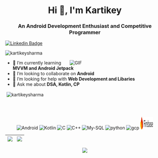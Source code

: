 <h1 align="center">Hi 👋, I'm Kartikey</h1>
<h3 align="center">An Android Development Enthusiast and Competitive Programmer</h3>

[![Linkedin Badge](https://img.shields.io/badge/kartikeysharma-30302f?style=flat&logo=linkedin)](https://www.linkedin.com/in/kartikey-sharma-9bb073108/)

<p align="left"> <img src="https://komarev.com/ghpvc/?username=kartikeysharma&label=Profile%20views&color=0e75b6&style=flat" alt="kartikeysharma" /> </p>

<img align="right" alt="GIF" src="https://miro.medium.com/max/875/1*Urc28sbnORGOW5oyohQ06g.gif" width="300px" />

- 🌱 I’m currently learning **MVVM and Android Jetpack**
- 👯 I’m looking to collaborate on **Android**
- 🤝 I’m looking for help with **Web Development and Libaries**
- 💬 Ask me about **DSA, Kotlin, CP**

<!--
<p><img align="left" src="https://github-readme-stats.vercel.app/api/top-langs?username=kartikeysharma&show_icons=true&locale=en&layout=compact&theme=dark" alt="kartikeysharma" /></p> -->

<p>&nbsp;<img align="center" src="https://github-readme-stats.vercel.app/api?username=KartikeySharma&show_icons=true&theme=dark" alt="kartikeysharma" /></p>


</br>
</br>
<p align="center">
<img src="https://raw.githubusercontent.com/gilbarbara/logos/master/logos/android-icon.svg" alt="Android" width="40" height="40"/>
<img src="https://raw.githubusercontent.com/gilbarbara/logos/master/logos/kotlin.svg" alt="Kotlin" width="36" height="36"/>  
<img src="https://raw.githubusercontent.com/gilbarbara/logos/master/logos/c.svg" alt="C" width="40" height="40"/>
<img src="https://raw.githubusercontent.com/gilbarbara/logos/master/logos/c-plusplus.svg" alt="C++" width="40" height="40"/> 
<img src="https://raw.githubusercontent.com/gilbarbara/logos/master/logos/mysql.svg" alt="My-SQL" width="40" height="40"/>
<img src="https://github.com/gilbarbara/logos/blob/master/logos/python.svg" alt="python" width="40" height="40"/> 
<img src="https://www.vectorlogo.zone/logos/google_cloud/google_cloud-icon.svg" alt="gcp" width="40" height="40"/> 
<img src="https://raw.githubusercontent.com/gilbarbara/logos/master/logos/firebase.svg" alt="Firebase" width="40" height="40"/>
</p>

|<img src="https://github-readme-stats.vercel.app/api?username=dheerajkotwani&&show_icons=true&&hide_border=false&&count_private=true&include_all_commits=true"/>|<img src="https://github-readme-streak-stats.herokuapp.com/?user=dheerajkotwani&&hide_border=false&&show_icons=true"/>|
|---|---|


<p align="center">
  <img src="https://github-readme-stats.vercel.app/api/top-langs/?username=dheerajkotwani&layout=compact"/>
</p>
